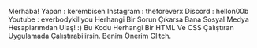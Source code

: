 Merhaba!
Yapan : kerembisen
Instagram : theforeverx
Discord : hellon00b
Youtube : everbodykillyou
Herhangi Bir Sorun Çıkarsa Bana Sosyal Medya Hesaplarımdan Ulaş!
:)
Bu Kodu Herhangi Bir HTML Ve CSS Çalıştıran Uygulamada Çalıştırabilirsin.
Benim Önerim Glitch.
